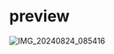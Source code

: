 # preview
![IMG_20240824_085416](https://github.com/user-attachments/assets/a22ec884-983d-4224-9a1c-6f053d6b1278)
